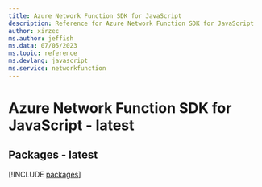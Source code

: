 ```yaml
---
title: Azure Network Function SDK for JavaScript
description: Reference for Azure Network Function SDK for JavaScript
author: xirzec
ms.author: jeffish
ms.data: 07/05/2023
ms.topic: reference
ms.devlang: javascript
ms.service: networkfunction
---
```

# Azure Network Function SDK for JavaScript - latest
## Packages - latest
[!INCLUDE [packages](network-function-index.md)]